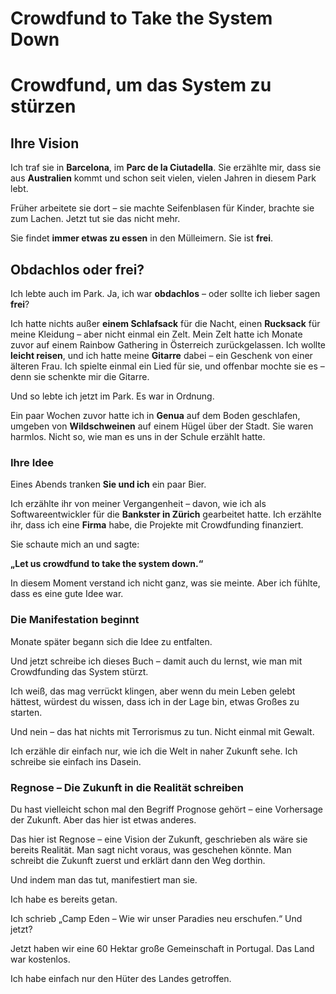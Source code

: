 # Crowdfund to Take the System Down

# Crowdfund, um das System zu stürzen

## Ihre Vision

Ich traf sie in **Barcelona**, im **Parc de la Ciutadella**.
Sie erzählte mir, dass sie aus **Australien** kommt und schon seit vielen, vielen Jahren in diesem Park lebt.

Früher arbeitete sie dort – sie machte Seifenblasen für Kinder, brachte sie zum Lachen.
Jetzt tut sie das nicht mehr.

Sie findet **immer etwas zu essen** in den Mülleimern.
Sie ist **frei**.

## Obdachlos oder frei?

Ich lebte auch im Park.
Ja, ich war **obdachlos** – oder sollte ich lieber sagen **frei**?

Ich hatte nichts außer **einem Schlafsack** für die Nacht, einen **Rucksack** für meine Kleidung – aber nicht einmal ein Zelt.
Mein Zelt hatte ich Monate zuvor auf einem Rainbow Gathering in Österreich zurückgelassen.
Ich wollte **leicht reisen**, und ich hatte meine **Gitarre** dabei – ein Geschenk von einer älteren Frau.
Ich spielte einmal ein Lied für sie, und offenbar mochte sie es – denn sie schenkte mir die Gitarre.

Und so lebte ich jetzt im Park.
Es war in Ordnung.

Ein paar Wochen zuvor hatte ich in **Genua** auf dem Boden geschlafen, umgeben von **Wildschweinen** auf einem Hügel über der Stadt.
Sie waren harmlos.
Nicht so, wie man es uns in der Schule erzählt hatte.

### Ihre Idee

Eines Abends tranken **Sie und ich** ein paar Bier.

Ich erzählte ihr von meiner Vergangenheit – davon, wie ich als Softwareentwickler für die **Bankster in Zürich** gearbeitet hatte.
Ich erzählte ihr, dass ich eine **Firma** habe, die Projekte mit Crowdfunding finanziert.

Sie schaute mich an und sagte:

**„Let us crowdfund to take the system down.“**

In diesem Moment verstand ich nicht ganz, was sie meinte.
Aber ich fühlte, dass es eine gute Idee war.

### Die Manifestation beginnt

Monate später begann sich die Idee zu entfalten.

Und jetzt schreibe ich dieses Buch – damit auch du lernst, wie man mit Crowdfunding das System stürzt.

Ich weiß, das mag verrückt klingen, aber wenn du mein Leben gelebt hättest, würdest du wissen, dass ich in der Lage bin, etwas Großes zu starten.

Und nein – das hat nichts mit Terrorismus zu tun.
Nicht einmal mit Gewalt.

Ich erzähle dir einfach nur, wie ich die Welt in naher Zukunft sehe.
Ich schreibe sie einfach ins Dasein.

### Regnose – Die Zukunft in die Realität schreiben

Du hast vielleicht schon mal den Begriff Prognose gehört – eine Vorhersage der Zukunft.
Aber das hier ist etwas anderes.

Das hier ist Regnose – eine Vision der Zukunft, geschrieben als wäre sie bereits Realität.
Man sagt nicht voraus, was geschehen könnte.
Man schreibt die Zukunft zuerst und erklärt dann den Weg dorthin.

Und indem man das tut, manifestiert man sie.

Ich habe es bereits getan.

Ich schrieb „Camp Eden – Wie wir unser Paradies neu erschufen.“
Und jetzt?

Jetzt haben wir eine 60 Hektar große Gemeinschaft in Portugal.
Das Land war kostenlos.

Ich habe einfach nur den Hüter des Landes getroffen.